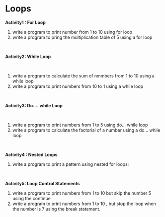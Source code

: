 #  Loops
**Activity1 : For Loop**
<br>


1. write  a program to print number from 1 to 10 using for loop
2. write a program to pring the multiplication table of 5 using a for loop


<br>

**Activity2: While Loop**

<br>


1. write  a program to calculate the sum of nmmbers from 1 to 10 using a while loop
2. write a program to print numbers from 10 to 1 using a while loop


<br>

**Activity3: Do.... while Loop**

<br>

1. write a program to print numbers from 1 to 5 using do... while loop
2. write a program to calculate the factorial of a number using a do... while loop

<br>

**Activity4 : Nested Loops**

1. write a program to print a pattern using nested for loops:



<br>

**Activity5: Loop Control Statements**
<br>

1. write a program to print numbers from 1 to 10 but skip the number 5 using the continue
2. write a program to print numbers from 1 to 10 , but stop the loop when the number is 7 using the break statement.



